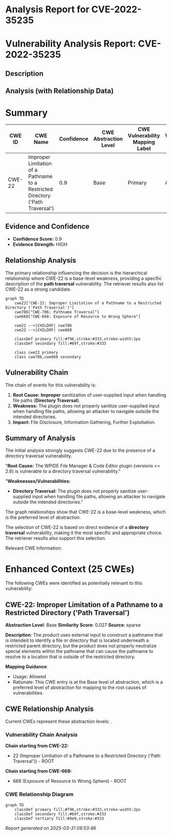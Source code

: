 # Analysis Report for CVE-2022-35235

# Vulnerability Analysis Report: CVE-2022-35235

## Description



## Analysis (with Relationship Data)

# Summary
| CWE ID | CWE Name | Confidence | CWE Abstraction Level | CWE Vulnerability Mapping Label | CWE-Vulnerability Mapping Notes |
|---|---|---|---|---|---|
| CWE-22 | Improper Limitation of a Pathname to a Restricted Directory ('Path Traversal') | 0.9 | Base | Primary | Allowed |

## Evidence and Confidence

*   **Confidence Score:** 0.9
*   **Evidence Strength:** HIGH

## Relationship Analysis
The primary relationship influencing the decision is the hierarchical relationship where CWE-22 is a base-level weakness, providing a specific description of the **path traversal** vulnerability. The retriever results also list CWE-22 as a strong candidate.

```mermaid
graph TD
    cwe22["CWE-22: Improper Limitation of a Pathname to a Restricted Directory ('Path Traversal')"]
    cwe706["CWE-706: Pathname Traversal"]
    cwe668["CWE-668: Exposure of Resource to Wrong Sphere"]
    
    cwe22 -->|CHILDOF| cwe706
    cwe22 -->|CHILDOF| cwe668
    
    classDef primary fill:#f96,stroke:#333,stroke-width:2px
    classDef secondary fill:#69f,stroke:#333
    
    class cwe22 primary
    class cwe706,cwe668 secondary
```

## Vulnerability Chain
The chain of events for this vulnerability is:
1.  **Root Cause:** **Improper** sanitization of user-supplied input when handling file paths (**Directory Traversal**).
2.  **Weakness:** The plugin does not properly sanitize user-supplied input when handling file paths, allowing an attacker to navigate outside the intended directories.
3.  **Impact:** File Disclosure, Information Gathering, Further Exploitation.

## Summary of Analysis
The initial analysis strongly suggests CWE-22 due to the presence of a directory traversal vulnerability.

"**Root Cause:** The WPIDE File Manager & Code Editor plugin (versions <= 2.6) is vulnerable to a directory traversal vulnerability."

"**Weaknesses/Vulnerabilities:**
*   **Directory Traversal:** The plugin does not properly sanitize user-supplied input when handling file paths, allowing an attacker to navigate outside the intended directories."

The graph relationships show that CWE-22 is a base-level weakness, which is the preferred level of abstraction.

The selection of CWE-22 is based on direct evidence of a **directory traversal** vulnerability, making it the most specific and appropriate choice. The retriever results also support this selection.

Relevant CWE Information:

# Enhanced Context (25 CWEs)
The following CWEs were identified as potentially relevant to this vulnerability:

## CWE-22: Improper Limitation of a Pathname to a Restricted Directory ('Path Traversal')
**Abstraction Level**: Base
**Similarity Score**: 0.027
**Source**: sparse

**Description**:
The product uses external input to construct a pathname that is intended to identify a file or directory that is located underneath a restricted parent directory, but the product does not properly neutralize special elements within the pathname that can cause the pathname to resolve to a location that is outside of the restricted directory.

**Mapping Guidance**:
- Usage: Allowed
- Rationale: This CWE entry is at the Base level of abstraction, which is a preferred level of abstraction for mapping to the root causes of vulnerabilities.


## CWE Relationship Analysis

Current CWEs represent these abstraction levels: .


### Vulnerability Chain Analysis

**Chain starting from CWE-22:**
- 22 (Improper Limitation of a Pathname to a Restricted Directory ('Path Traversal')) - ROOT


**Chain starting from CWE-668:**
- 668 (Exposure of Resource to Wrong Sphere) - ROOT



### CWE Relationship Diagram

```mermaid
graph TD
    classDef primary fill:#f96,stroke:#333,stroke-width:2px
    classDef secondary fill:#69f,stroke:#333
    classDef tertiary fill:#9e9,stroke:#333
```



*Report generated on 2025-03-31 08:53:46*
